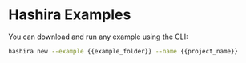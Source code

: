 # Hashira Examples

You can download and run any example using the CLI:

```bash
hashira new --example {{example_folder}} --name {{project_name}}
```

